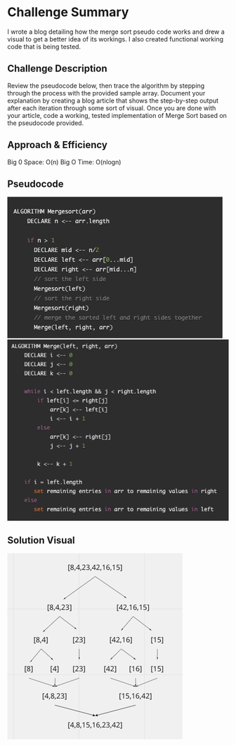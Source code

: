 # Challenge Summary
I wrote a blog detailing how the merge sort pseudo code works and drew a visual to get a better idea of its workings. I also created functional working code that is being tested.  

## Challenge Description
Review the pseudocode below, then trace the algorithm by stepping through the process with the provided sample array. Document your explanation by creating a blog article that shows the step-by-step output after each iteration through some sort of visual. Once you are done with your article, code a working, tested implementation of Merge Sort based on the pseudocode provided.

## Approach & Efficiency
Big 0 Space: O(n)
Big O Time: O(nlogn)


## Pseudocode
![Merge Sort Pseudo](../../assets/merge-sort-pseudo.png)
![Merge Sort Pseudo Two](../../assets/merge-sort-pseudo-two.png)

## Solution Visual
![Merge Sort](../../assets/merge-sort.png)
